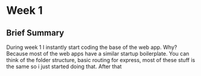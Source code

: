 # Week 1
## Brief Summary
During week 1 I instantly start coding the base of the web app. Why? Because most of the web apps have a similar startup boilerplate. You can think of the folder structure, basic routing for express, most of these stuff is the same so i just started doing that. After that